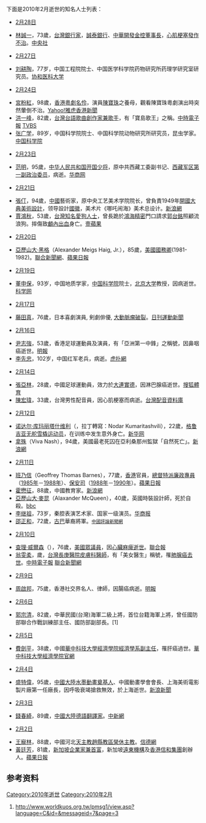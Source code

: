 下面是2010年2月逝世的知名人士列表：

  - [2月28日](../Page/2月28日.md "wikilink")

<!-- end list -->

  - [林誠一](https://zh.wikipedia.org/wiki/林誠一 "wikilink")，73歲，[台灣](https://zh.wikipedia.org/wiki/台灣 "wikilink")[銀行家](https://zh.wikipedia.org/wiki/銀行家 "wikilink")，[誠泰銀行](https://zh.wikipedia.org/wiki/誠泰銀行 "wikilink")、[中華開發金控董事長](https://zh.wikipedia.org/wiki/中華開發 "wikilink")，[心肌梗塞發作不治](https://zh.wikipedia.org/wiki/心肌梗塞 "wikilink")。[中央社](http://iservice.libertytimes.com.tw/liveNews/news.php?no=336400&type=%E5%8D%B3%E6%99%82%E6%96%B0%E8%81%9E)

<!-- end list -->

  - [2月27日](../Page/2月27日.md "wikilink")

<!-- end list -->

  - [刘耕陶](https://zh.wikipedia.org/wiki/刘耕陶 "wikilink")，77岁，中国工程院院士、中国医学科学院药物研究所药理学研究室研究员。[协和医科大学](http://www.pumc.edu.cn/newsxp/ReadNews.asp?NewsID=1762&BigClassName=综合新闻&SmallClassName=综合新闻&SpecialID=0)

<!-- end list -->

  - [2月24日](../Page/2月24日.md "wikilink")

<!-- end list -->

  - [宮粉紅](../Page/宮粉紅.md "wikilink")，98歲，[香港](../Page/香港.md "wikilink")[粵劇](../Page/粵劇.md "wikilink")[名伶](https://zh.wikipedia.org/wiki/名伶 "wikilink")，演員[陳寶珠](../Page/陳寶珠.md "wikilink")之養母，觀看陳寶珠粵劇演出時突然暈倒不治。[Yahoo\!雅虎香港新聞](https://web.archive.org/web/20100227032513/http://hk.news.yahoo.com/article/100224/4/gpxx.html)
  - [洪一峰](../Page/洪一峰.md "wikilink")，82歲，[台灣台語歌曲創作家兼歌手](https://zh.wikipedia.org/wiki/台灣 "wikilink")，有「寶島歌王」之稱。[中時電子報](https://web.archive.org/web/20100504152737/http://showbiz.chinatimes.com/2009Cti/Channel/Showbiz/showbiz-news-cnt/0,5020,130511+132010022401359,00.html) [TVBS](http://www.tvbs.com.tw/NEWS/NEWS_LIST.asp?no=yehmin20100224170655)
  - [张广学](https://zh.wikipedia.org/wiki/张广学 "wikilink")，89岁，中国科学院院士、中国科学院动物研究所研究员，昆虫学家。[中国科学院](http://www.cas.cn/ys/gzdt/201002/t20100226_2784937.shtml)

<!-- end list -->

  - [2月23日](../Page/2月23日.md "wikilink")

<!-- end list -->

  - [范明](../Page/范明_\(将军\).md "wikilink")，95歲，[中华人民共和国开国少将](https://zh.wikipedia.org/wiki/中华人民共和国 "wikilink")，原中共西藏工委副书记、[西藏军区第一副政治委员](https://zh.wikipedia.org/wiki/西藏军区 "wikilink")，病逝。[华商网](http://news.hsw.cn/system/2010/02/26/050443243.shtml)

<!-- end list -->

  - [2月21日](../Page/2月21日.md "wikilink")

<!-- end list -->

  - [張仃](https://zh.wikipedia.org/wiki/張仃 "wikilink")，94歲，[中國](../Page/中國.md "wikilink")藝術家，原中央工艺美术学院院长，曾負責1949年[開國大典美術設計](https://zh.wikipedia.org/wiki/開國大典 "wikilink")，领导設計[國徽](https://zh.wikipedia.org/wiki/中華人民共和國國徽 "wikilink")，美术片《哪吒闹海》美术总设计。[新浪網](http://news.sina.com.hk/cgi-bin/nw/show.cgi/9/1/1/1434331/1.html)
  - [賈鴻秋](../Page/賈鴻秋.md "wikilink")，53歲，[台灣知名愛狗人士](https://zh.wikipedia.org/wiki/台灣 "wikilink")，曾長跪於[鴻海精密](../Page/鴻海精密.md "wikilink")門口請求[郭台銘](../Page/郭台銘.md "wikilink")照顧流浪狗。摔傷致[顱內出血](../Page/顱內出血.md "wikilink")身亡。[壹蘋果](http://tw.nextmedia.com/rnews/article/SecID/102/ArtID/65447/IssueID/20100221)

<!-- end list -->

  - [2月20日](../Page/2月20日.md "wikilink")

<!-- end list -->

  - [亞歷山大·黑格](https://zh.wikipedia.org/wiki/亞歷山大·黑格 "wikilink")（Alexander Meigs Haig, Jr.），85歲，[美國國務卿](https://zh.wikipedia.org/wiki/美國國務卿 "wikilink")(1981-1982)。[聯合新聞網](http://www.udn.com/2010/2/21/NEWS/WORLD/WOR6/5430182.shtml)、[蘋果日報](http://hk.apple.nextmedia.com/template/apple/art_main.php?iss_id=20100222&sec_id=15335&subsec_id=15339&art_id=13749350)

<!-- end list -->

  - [2月19日](../Page/2月19日.md "wikilink")

<!-- end list -->

  - [董申保](https://zh.wikipedia.org/wiki/董申保 "wikilink")，93岁，中国地质学家，[中国科学院](../Page/中国科学院.md "wikilink")院士，[北京大学](../Page/北京大学.md "wikilink")教授，因病逝世。[科学网](http://news.sciencenet.cn/htmlnews/2010/2/228650.shtm)

<!-- end list -->

  - [2月17日](../Page/2月17日.md "wikilink")

<!-- end list -->

  - [藤田真](https://zh.wikipedia.org/wiki/藤田真 "wikilink")，76歲，日本喜劇演員, 剣劇俳優, [大動脈瘤破裂](https://zh.wikipedia.org/wiki/大動脈瘤 "wikilink")。[日刊運動新聞](http://www.nikkansports.com/entertainment/news/f-et-tp0-20100218-597340.html)

<!-- end list -->

  - [2月16日](../Page/2月16日.md "wikilink")

<!-- end list -->

  - [尹志強](../Page/尹志強.md "wikilink")，53歲，香港足球運動員及演員，有「亞洲第一中鋒」之稱號，因鼻咽癌逝世。[明報](https://web.archive.org/web/20100219065714/http://hk.news.yahoo.com/article/100216/4/gls2.html)
  - [李先忠](https://zh.wikipedia.org/wiki/李先忠 "wikilink")，102岁，中国红军老兵，病逝。[虎扑網](https://web.archive.org/web/20180810072636/https://bbs.hupu.com/23127390.html)

<!-- end list -->

  - [2月14日](../Page/2月14日.md "wikilink")

<!-- end list -->

  - [張亞林](../Page/張亞林.md "wikilink")，28歲，中國足球運動員，效力於[大連實德](https://zh.wikipedia.org/wiki/大連實德 "wikilink")，因淋巴腺癌逝世。[搜狐體育](http://sports.sohu.com/20100215/n270250409.shtml)
  - [陳宏瑋](../Page/陳宏瑋.md "wikilink")，33歲，台灣男性配音員，因心肌梗塞而病逝。[台灣配音資料庫](https://archive.is/20121217145701/https://sites.google.com/a/taiwan-cv.com/database/%E5%8F%B0%E7%81%A3%E9%85%8D%E9%9F%B3%E5%93%A1/chen-hong-wei)

<!-- end list -->

  - [2月12日](../Page/2月12日.md "wikilink")

<!-- end list -->

  - [诺达尔·库玛丽塔什维利](../Page/诺达尔·库玛丽塔什维利.md "wikilink")（，拉丁轉寫：Nodar Kumaritashvili），22歲，[格鲁吉亚](../Page/格鲁吉亚.md "wikilink")[无舵雪橇](https://zh.wikipedia.org/wiki/无舵雪橇 "wikilink")[运动员](https://zh.wikipedia.org/wiki/运动员 "wikilink")，在训练中发生意外身亡。[新华网](http://news.xinhuanet.com/sports/2010-02/13/content_12980545.htm)
  - [拿殊](https://zh.wikipedia.org/wiki/拿殊 "wikilink")（Viva Nash），94歲，美國最老死囚在亞利桑那州監獄「自然死亡」。[新浪網](http://news.sina.com.hk/cgi-bin/nw/show.cgi/12/1/1/1428748/1.html)

<!-- end list -->

  - [2月11日](../Page/2月11日.md "wikilink")

<!-- end list -->

  - [班乃信](../Page/班乃信.md "wikilink")（Geoffrey Thomas Barnes），77歲，[香港](../Page/香港.md "wikilink")官員，[總督特派廉政專員](https://zh.wikipedia.org/wiki/香港廉政公署 "wikilink")（[1985年](../Page/1985年.md "wikilink")－[1988年](../Page/1988年.md "wikilink")）、[保安司](../Page/保安局.md "wikilink")（[1988年](../Page/1988年.md "wikilink")－[1990年](../Page/1990年.md "wikilink")）。[蘋果日報](http://hk.apple.nextmedia.com/news/art/20100309/13801287)
  - [霍懋征](https://zh.wikipedia.org/wiki/霍懋征 "wikilink")，88歲，中國教育家。[新浪網](https://web.archive.org/web/20100226054240/http://news.sina.com.hk/cgi-bin/nw/show.cgi/32/1/1/1431048/1.html)
  - [亞歷山大·麥昆](../Page/亞歷山大·麥昆.md "wikilink")（Alaxander McQueen），40歲，英國時裝設計師，死於自殺。[bbc](http://news.bbc.co.uk/2/hi/uk_news/8511115.stm)
  - [李继祖](https://zh.wikipedia.org/wiki/李继祖 "wikilink")，73岁，秦腔表演艺术家、国家一级演员。[华商报](http://hsb.hsw.cn/2010-02/24/content_7641084.htm)
  - [邵正和](https://zh.wikipedia.org/wiki/邵正和 "wikilink")，72歲，[古巴](../Page/古巴.md "wikilink")華裔將軍。<small>[中國評論新聞網](http://www.chinareviewnews.com/crn-webapp/doc/docDetailCNML.jsp?coluid=7&kindid=0&docid=101230278)</small>

<!-- end list -->

  - [2月10日](../Page/2月10日.md "wikilink")

<!-- end list -->

  - [查理·威爾森](https://zh.wikipedia.org/wiki/查理·威爾森 "wikilink")（），76歲，[美國眾議員](https://zh.wikipedia.org/wiki/美國眾議員 "wikilink")，因[心臟麻痺逝世](https://zh.wikipedia.org/wiki/心臟麻痺 "wikilink")。[聯合報](http://www.udn.com/2010/2/12/NEWS/WORLD/WOR3/5423372.shtml)
  - [翁雯柔](https://zh.wikipedia.org/wiki/翁雯柔 "wikilink")，歲，[台灣長庚醫院](https://zh.wikipedia.org/wiki/台灣 "wikilink")[皮膚科醫師](https://zh.wikipedia.org/wiki/皮膚科 "wikilink")，有「美女醫生」稱號，罹[肺腺癌去世](https://zh.wikipedia.org/wiki/肺腺癌 "wikilink")。[中時電子報](http://life.chinatimes.com/2009Cti/Channel/Life/life-article/0,5047,130518+132010022400979,00.html) [聯合新聞網](https://web.archive.org/web/20100306055050/http://www.udn.com/2010/2/24/NEWS/NATIONAL/NAT3/5436838.shtml)

<!-- end list -->

  - [2月9日](../Page/2月9日.md "wikilink")

<!-- end list -->

  - [周啟邦](../Page/周啟邦.md "wikilink")，75歲，香港社交界名人、律師，因腸癌病逝。[明報](https://web.archive.org/web/20100212124937/http://hk.news.yahoo.com/article/100209/4/gixz.html)

<!-- end list -->

  - [2月6日](../Page/2月6日.md "wikilink")

<!-- end list -->

  - [郭宗清](../Page/郭宗清.md "wikilink")，82歲，中華民國(台灣)海軍二級上將，首位台籍海軍上將，曾任國防部聯合作戰訓練部主任、國防部副部長。\[1\]

<!-- end list -->

  - [2月5日](../Page/2月5日.md "wikilink")

<!-- end list -->

  - [費劍平](https://zh.wikipedia.org/wiki/費劍平 "wikilink")，38歲，中國[華中科技大學](https://zh.wikipedia.org/wiki/華中科技大學 "wikilink")[經濟學院](https://zh.wikipedia.org/wiki/經濟學院 "wikilink")[經濟學系副主任](https://zh.wikipedia.org/wiki/經濟學系 "wikilink")，罹肝癌過世。[華中科技大學經濟學院官網](http://eco.hust.edu.cn/detail.php?tid=3&cid=6&id=4008)

<!-- end list -->

  - [2月4日](../Page/2月4日.md "wikilink")

<!-- end list -->

  - [盛特偉](https://zh.wikipedia.org/wiki/盛特偉 "wikilink")，95歲，[中國大陸水墨動畫奠基人](https://zh.wikipedia.org/wiki/中國大陸 "wikilink")、中國動畫學會會長、上海美術電影製片廠第一任廠長，因呼吸衰竭搶救無效，於上海逝世。[新浪新聞](http://finance.sina.com.cn/roll/20100206/09367380268.shtml)

<!-- end list -->

  - [2月3日](../Page/2月3日.md "wikilink")

<!-- end list -->

  - [錢春綺](https://zh.wikipedia.org/wiki/錢春綺 "wikilink")，89歲，[中國大陸德語翻譯家](https://zh.wikipedia.org/wiki/中國大陸 "wikilink")。[中新網](https://web.archive.org/web/20100414105044/http://www.zgyspp.com/Article/y1/2010/0206/21649.html)

<!-- end list -->

  - [2月2日](../Page/2月2日.md "wikilink")

<!-- end list -->

  - [王寵林](https://zh.wikipedia.org/wiki/王寵林 "wikilink")，88歲，中國河北[天主教趙縣教區榮休主教](https://zh.wikipedia.org/wiki/天主教趙縣教區 "wikilink")。[信德網](http://www.chinacatholic.org/XindeNews.asp?Id=14092)
  - [黃廷芳](https://zh.wikipedia.org/wiki/黃廷芳 "wikilink")，81歲，[新加坡](../Page/新加坡.md "wikilink")[企業家兼首富](https://zh.wikipedia.org/wiki/企業家 "wikilink")，新加坡[遠東機構](../Page/遠東機構.md "wikilink")及[香港](../Page/香港.md "wikilink")[信和集團](../Page/信和集團.md "wikilink")創辦人。[蘋果日報](http://hk.apple.nextmedia.com/template/apple/art_main.php?iss_id=20100203&sec_id=15307&subsec_id=15320&art_id=13691525)

## 参考资料

[Category:2010年逝世](https://zh.wikipedia.org/wiki/Category:2010年逝世 "wikilink") [Category:2010年2月](https://zh.wikipedia.org/wiki/Category:2010年2月 "wikilink")

1.  <http://www.worldkuos.org.tw/pmsg1/view.asp?language=C&id=&messageid=7&page=3>